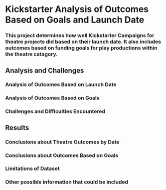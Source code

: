 # Kickstarter Analysis of Outcomes Based on Goals and Launch Date
### This project determines how well Kickstarter Campaigns for theatre projects did based on their launch date.  It also includes outcomes based on funding goals for play productions within the theatre catagory.
## Analysis and Challenges
### Analysis of Outcomes Based on Launch Date
### Analysis of Outcomes Based on Goals
### Challenges and Difficulties Encountered
## Results
### Conclusions about Theatre Outcomes by Date
### Conclusions about Outcomes Based on Goals
### Limitations of Dataset
### Other possible information that could be included
